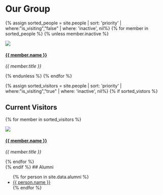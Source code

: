 # Our Group

<!-- **We are  looking for new PhD students, Postdocs, and Master students to join the team** [(see openings)]({{ site.url }}{{ site.baseurl }}/vacancies) **!**

## Members -->

<div class="row">

{% assign sorted_people = site.people | sort: 'priority' | where:"is_visiting","false" | where: 'inactive', nil%}
{% for member in sorted_people %}
{% unless member.inactive %}
<div class="col-sm-3 col-xs-6 clearfix">
<div class="bdata-member">
<img src= "{{ site.url }}{{ site.baseurl }}/{{site.RESOURCES_PATH}}/headshots/{{member.headshot}}" class="img-responsive bdata-img-headshot">

#### [{{ member.name }}]({{member.site}})

<i>{{ member.title }}</i>

</div>

</div>
{% endunless %}
{% endfor %}

</div>

{% assign sorted_visitors = site.people | sort: 'priority' | where:"is_visiting","true" | where: 'inactive', nil%}
{% if sorted_vistors %}
## Current Visitors
<div class="row">

{% for member in sorted_visitors %}

<div class="col-sm-3 col-xs-6 clearfix">
<div class="bdata-member">
<img src= "{{ site.url }}{{ site.baseurl }}/{{site.RESOURCES_PATH}}/headshots/{{member.headshot}}" class="img-responsive bdata-img-headshot">

#### [{{ member.name }}]({{member.site}})

<i>{{ member.title }}</i>

</div>
</div>
{% endfor %}

</div>
{% endif %}
## Alumni

<ul>
{% for person in site.data.alumni %}
<li><a href="{{ person.site }}" >{{ person.name }}</a></li>
{% endfor %}
</ul>
